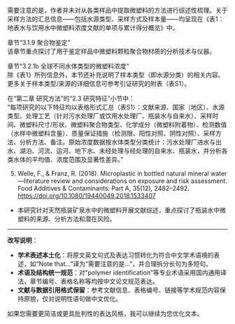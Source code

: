 需要注意的是，作者并未对从各类样品中提取微塑料的方法进行综述性梳理。关于采样方法的汇总信息——包括水源类型、采样方式及样本量——均呈现在《表1：地表水与饮用水中微塑料浓度文献的单项与累计得分概览》中。

章节“3.1.9 聚合物鉴定”  
该章节重点探讨了用于鉴定样品中微塑料颗粒聚合物材质的分析技术与仪器。

章节“3.2.1b 全球不同水体类型的微塑料浓度”  
除《表1》所列信息外，本节还补充说明了样本类型（即水源分类）的相关内容。更多关于样本类型/来源的详细信息可参考引证研究的附表（表S1）。

在“第二章 研究方法”的“2.3 研究特征”小节中：  
“每项研究的以下特征均以表格形式汇总（表S1）：文献来源、国家（地区）、水源类型、处理工艺（针对污水处理厂或饮用水处理厂、瓶装水与自来水）、采样时间、微塑料尺寸/形状、微塑料聚合物类型、化学成分（微塑料附着物）、检测数值（水样中微塑料含量）、质量保证措施（检测限、阳性对照、阴性对照）、采样方法、分析方法、备注。原始浓度数据按水体类型分类统计：污水处理厂进水与出水、湖泊、河流、运河、地下水、未经处理与经处理的自来水、瓶装水，并分析各类水体的平均值、浓度范围及显著性差异。”

5. Welle, F., & Franz, R. (2018). Microplastic in bottled natural mineral water—literature review and considerations on exposure and risk assessment. Food Additives & Contaminants: Part A, 35(12), 2482–2492. https://doi.org/10.1080/19440049.2018.1533407  
- 本研究针对天然瓶装矿泉水中的微塑料开展文献综述，重点探讨了瓶装水中微塑料的来源、分析方法和潜在风险。

---
**改写说明**：
- **学术表述本土化**：将原文英文句式及表达习惯转化为符合中文学术语境的表述，如“Note that…”译为“需要注意的是…”，并合理拆分长句为多短句。
- **术语及结构统一规范**：对“polymer identification”等专业术语采用国内通用译法，章节编号、表格名称等均按中文论文规范表达。
- **文献与数据引用格式保留**：参考文献信息、表格编号、链接等学术规范内容保持原貌，仅对说明性语句做中文优化。

如果您需要更简洁或更具批判性的表达风格，我可以继续为您优化文本。